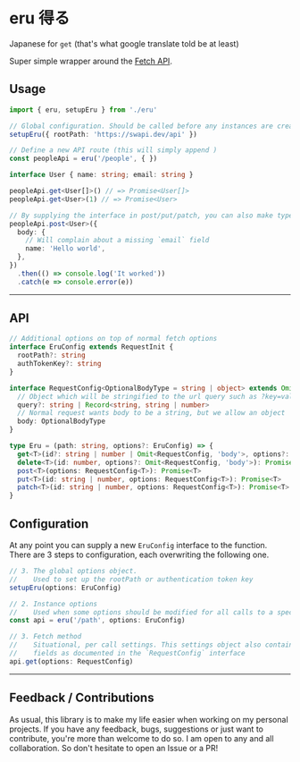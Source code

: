 # eru 得る

Japanese for `get` (that's what google translate told be at least)

Super simple wrapper around the [Fetch API](https://developer.mozilla.org/en-US/docs/Web/API/Fetch_API).

## Usage

```ts
import { eru, setupEru } from './eru'

// Global configuration. Should be called before any instances are created
setupEru({ rootPath: 'https://swapi.dev/api' })

// Define a new API route (this will simply append )
const peopleApi = eru('/people', { })

interface User { name: string; email: string }

peopleApi.get<User[]>() // => Promise<User[]>
peopleApi.get<User>(1) // => Promise<User>

// By supplying the interface in post/put/patch, you can also make typescript aware of missing fields
peopleApi.post<User>({
  body: {
    // Will complain about a missing `email` field
    name: 'Hello world',
  },
})
  .then(() => console.log('It worked'))
  .catch(e => console.error(e))
```

---

## API

```ts
// Additional options on top of normal fetch options
interface EruConfig extends RequestInit {
  rootPath?: string
  authTokenKey?: string
}

interface RequestConfig<OptionalBodyType = string | object> extends Omit<EruConfig, 'body'> {
  // Object which will be stringified to the url query such as ?key=value&key=value,value2
  query?: string | Record<string, string | number>
  // Normal request wants body to be a string, but we allow an object
  body: OptionalBodyType
}

type Eru = (path: string, options?: EruConfig) => {
  get<T>(id?: string | number | Omit<RequestConfig, 'body'>, options?: RequestConfig): Promise<T>
  delete<T>(id: number, options?: Omit<RequestConfig, 'body'>): Promise<T>
  post<T>(options: RequestConfig<T>): Promise<T>
  put<T>(id: string | number, options: RequestConfig<T>): Promise<T>
  patch<T>(id: string | number, options: RequestConfig<T>): Promise<T>
}
```

## Configuration

At any point you can supply a new `EruConfig` interface to the function. There are 3 steps to configuration, each overwriting the following one.

```ts
// 3. The global options object.
//    Used to set up the rootPath or authentication token key
setupEru(options: EruConfig)

// 2. Instance options
//    Used when some options should be modified for all calls to a specific endpoint
const api = eru('/path', options: EruConfig)

// 3. Fetch method
//    Situational, per call settings. This settings object also contains two additional
//    fields as documented in the `RequestConfig` interface
api.get(options: RequestConfig)
```

---

## Feedback / Contributions

As usual, this library is to make my life easier when working on my personal projects. If you have any feedback, bugs, suggestions or just want to contribute, you're more than welcome to do so. I am open to any and all collaboration. So don't hesitate to open an Issue or a PR!
